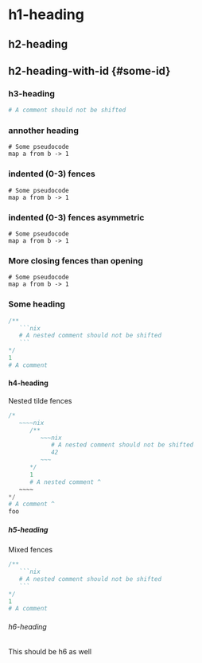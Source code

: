 # h1-heading

## h2-heading

## h2-heading-with-id {#some-id}

### h3-heading

```nix
# A comment should not be shifted
```

### annother heading

```
# Some pseudocode
map a from b -> 1
```

### indented (0-3) fences

  ``` lang info
# Some pseudocode
map a from b -> 1
   ```

### indented (0-3) fences asymmetric

```
# Some pseudocode
map a from b -> 1
   ```

### More closing fences than opening

````
# Some pseudocode
map a from b -> 1
```````

### Some heading

````nix
/**
   ```nix
   # A nested comment should not be shifted
   ```
*/
1
# A comment
````

#### h4-heading

Nested tilde fences

~~~~~nix
/*
   ~~~~nix
      /**
         ~~~nix
            # A nested comment should not be shifted
            42
         ~~~
      */
      1
      # A nested comment ^
   ~~~~
*/
# A comment ^
foo
~~~~~

##### h5-heading

Mixed fences

~~~nix
/**
   ```nix
   # A nested comment should not be shifted
   ```
*/
1
# A comment
~~~

###### h6-heading

This should be h6 as well
